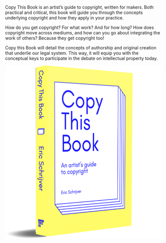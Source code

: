 
Copy This Book is an artist’s guide to copyright, written for makers.  Both practical and critical, this book will guide you through the concepts underlying copyright and how they apply in your practice.

How do you get copyright? For what work? And for how long? How does copyright move across mediums, and how can you go about integrating the work of others? Because they get copyright too!

Copy this Book will detail the concepts of authorship and original creation that underlie our legal system. This way, it will equip you with the conceptual keys to participate in the debate on intellectual property today.

![Copy This Book](copy-this-perspective.jpg?raw=true)

